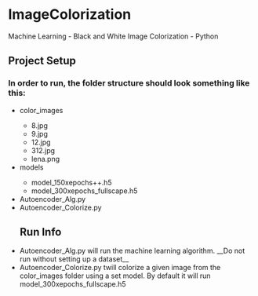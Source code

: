 # ImageColorization
Machine Learning - Black and White Image Colorization - Python

## Project Setup 
### In order to run, the folder structure should look something like this:
<ul>
  <li>color_images</li>
  <ul>
    <li>8.jpg</li>
    <li>9.jpg</li>
    <li>12.jpg</li>
    <li>312.jpg</li>
    <li>lena.png</li>
  </ul>
  <li>models</li>
  <ul>
    <li>model_150xepochs++.h5</li>
    <li>model_300xepochs_fullscape.h5</li>
  </ul>
<li>Autoencoder_Alg.py</li>
<li>Autoencoder_Colorize.py</li>


## Run Info

<li>Autoencoder_Alg.py will run the machine learning algorithm. __Do not run without setting up a dataset__ </li>
<li>Autoencoder_Colorize.py twill colorize a given image from the color_images folder using a set model. By default it will run model_300xepochs_fullscape.h5</li>

